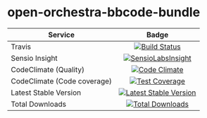 open-orchestra-bbcode-bundle
=============================

| Service       | Badge         |
| ------------- |:-------------:|
| Travis | [![Build Status](https://travis-ci.org/open-orchestra/open-orchestra-bbcode-bundle.svg?branch=1.1)](https://travis-ci.org/open-orchestra/open-orchestra-bbcode-bundle) |
| Sensio Insight | [![SensioLabsInsight](https://insight.sensiolabs.com/projects/5947602b-5bca-42b1-8daf-cd96fda7bf76/big.png)](https://insight.sensiolabs.com/projects/5947602b-5bca-42b1-8daf-cd96fda7bf76) |
| CodeClimate (Quality) | [![Code Climate](https://codeclimate.com/github/open-orchestra/open-orchestra-bbcode-bundle/badges/gpa.svg)](https://codeclimate.com/github/open-orchestra/open-orchestra-bbcode-bundle) |
| CodeClimate (Code coverage) | [![Test Coverage](https://codeclimate.com/github/open-orchestra/open-orchestra-bbcode-bundle/badges/coverage.svg)](https://codeclimate.com/github/open-orchestra/open-orchestra-bbcode-bundle/coverage) |
| Latest Stable Version | [![Latest Stable Version](https://poser.pugx.org/open-orchestra/open-orchestra-bbcode-bundle/v/stable)](https://packagist.org/packages/open-orchestra/open-orchestra-bbcode-bundle) |
| Total Downloads | [![Total Downloads](https://poser.pugx.org/open-orchestra/open-orchestra-bbcode-bundle/downloads)](https://packagist.org/packages/open-orchestra/open-orchestra-bbcode-bundle) |
